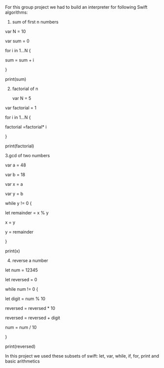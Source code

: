 For this group project we had to build an interpreter for following Swift algorithms:


1. sum of first n numbers

var N = 10

var sum = 0

for i in 1...N {
 
sum = sum + i

}

print(sum)


2. factorial of n


   var N = 5
 
 var factorial = 1


for i in 1...N {
    
factorial =factorial* i

}

print(factorial)
	
    	


3.gcd of two numbers


var a = 48

var b = 18

var x = a

var y = b

while y != 0 {
   
let remainder = x % y
   
x = y
   
 y = remainder

}

print(x)

    		
    		
4. reverse a number

let num = 12345

let reversed = 0

while num != 0 {

  let digit = num % 10
  
  reversed = reversed * 10
 
  reversed = reversed + digit
   

num = num / 10

}

print(reversed)













In this project we used these subsets of swift:  let, var, while, if, for, print and basic arithmetics
